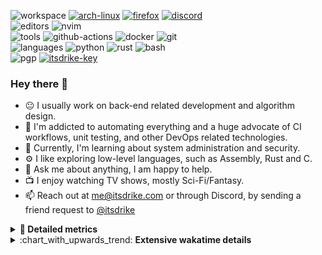 ![workspace](https://img.shields.io/static/v1?label=&message=workspace:&color=555&style=flat-square)
[![arch-linux](https://img.shields.io/static/v1?logo=arch-linux&label=&message=Arch%20Linux&color=111&logoColor=AAA&style=flat-square)](https://archlinux.org)
[![firefox](https://img.shields.io/static/v1?logo=firefox-browser&label=&message=Firefox&color=111&logoColor=AAA&style=flat-square)](https://mozilla.org/en-US/firefox/)
[![discord](https://img.shields.io/static/v1?logo=discord&label=&message=Discord&color=111&logoColor=AAA&style=flat-square)](https://discord.gg/zmQ3NcSY)
<br>
![editors](https://img.shields.io/static/v1?label=&message=editors:&color=555&style=flat-square)
![nvim](https://img.shields.io/static/v1?logo=neovim&label=&message=NeoVim&color=111&logoColor=AAA&style=flat-square)
<br>
![tools](https://img.shields.io/static/v1?label=&message=tools:&color=555&style=flat-square)
![github-actions](https://img.shields.io/static/v1?logo=github-actions&label=&message=github%20actions&color=111&logoColor=AAA&style=flat-square)
![docker](https://img.shields.io/static/v1?logo=docker&label=&message=docker&color=111&logoColor=AAA&style=flat-square)
![git](https://img.shields.io/static/v1?logo=git&label=&message=git&color=111&logoColor=AAA&style=flat-square)
<br>
![languages](https://img.shields.io/static/v1?label=&message=languages:&color=555&style=flat-square)
![python](https://img.shields.io/static/v1?logo=python&label=&message=python&color=111&logoColor=AAA&style=flat-square&link=)
![rust](https://img.shields.io/static/v1?logo=rust&label=&message=rust&color=111&logoColor=AAA&style=flat-square)
![bash](https://img.shields.io/static/v1?logo=gnu-bash&label=&message=bash&color=111&logoColor=AAA&style=flat-square)
<br>
![pgp](https://img.shields.io/static/v1?label=&message=pgp:&color=555&style=flat-square)
[![itsdrike-key](https://img.shields.io/static/v1?logo=gnuprivacyguard&label=&message=0xFA2745890B7048C0&color=111&logoColor=AAA&style=flat-square)](https://s.itsdrike.com/pgp)

<!-- Load profile visitor count, but don't display it, keep it as a private stat, no need to show off (888)-->
[](https://visitor-badge.glitch.me/badge?page_id=ItsDrike.ItsDrike)

### Hey there 👋

- :neutral_face: I usually work on back-end related development and algorithm design.
- :man: I'm addicted to automating everything and a huge advocate of CI workflows, unit testing, and other DevOps related technologies.
- :seedling: Currently, I'm learning about system administration and security.
- :gear: I like exploring low-level languages, such as Assembly, Rust and C.
- :speech_balloon: Ask me about anything, I am happy to help.
- :tv: I enjoy watching TV shows, mostly Sci-Fi/Fantasy.
- :mailbox: Reach out at [me@itsdrike.com](mailto:me@itsdrike.com) or through Discord, by sending a friend request to [@itsdrike](https://s.itsdrike.com/discord)

<details>
 <summary> <b>📌 Detailed metrics</b></summary>
 
 <table>
  <tr>
    <th>🙋 Profile Details</th>
    <th>🧮 Repositories traffic</th>
  </tr>
  <tr>
   <td>
     <img alt="" width="400" src="https://github.com/ItsDrike/ItsDrike/blob/master/metrics/profile.svg">
   </td>
   <td>
     <img alt="" width="400" src="https://github.com/ItsDrike/ItsDrike/blob/master/metrics/repositories.svg">
   </td>
  </tr>
  <tr>
    <th>📅 Isometric commit calendar</th>
    <th>🈷️ Most used languages</th>
  </tr>
  <tr>
    <td align="center">
      <img alt="" width="400" src="https://github.com/ItsDrike/ItsDrike/blob/master/metrics/isocalendar.svg">
    </td>
    <td>
      <img alt="" width="400" src="https://github.com/ItsDrike/ItsDrike/blob/master/metrics/languages.svg">
    </td>
  </tr>
  <tr>
   <th>♐ Code snippet of the day</th>
   <th>🌟 Recently starred repositories</th>
  </tr>
  <tr>
   <td align="center">
    <img alt="" width="400" src="https://github.com/ItsDrike/ItsDrike/blob/master/metrics/code_snippet.svg">
   </td>
   <td align="center">
    <img alt="" width="400" src="https://github.com/ItsDrike/ItsDrike/blob/master/metrics/starred_repos.svg">
   </td>
  </tr>
  <tr>
    <th>💡 Coding habits</th>
    <th>⏰ WakaTime plugin</th>
  </tr>
  <tr>
   <td align="center">
    <img alt="" width="400" src="https://github.com/ItsDrike/ItsDrike/blob/master/metrics/habits.svg">
   </td>
   <td align="center">
     <img alt="" width="400" src="https://github.com/ItsDrike/ItsDrike/blob/master/metrics/wakatime.svg">
   </td>
  </tr>
 </table>
</details>

<details>
 <summary>:chart_with_upwards_trend: <b>Extensive wakatime details</b></summary>
 
<!--START_SECTION:waka-->
![Code Time](http://img.shields.io/badge/Code%20Time-5%2C628%20hrs%2054%20mins-blue)

**I'm a Night 🦉** 

```text
🌞 Morning                1390 commits        ██░░░░░░░░░░░░░░░░░░░░░░░   08.57 % 
🌆 Daytime                5099 commits        ████████░░░░░░░░░░░░░░░░░   31.43 % 
🌃 Evening                6161 commits        █████████░░░░░░░░░░░░░░░░   37.98 % 
🌙 Night                  3572 commits        ██████░░░░░░░░░░░░░░░░░░░   22.02 % 
```
📅 **I'm Most Productive on Monday** 

```text
Monday                   2918 commits        ████░░░░░░░░░░░░░░░░░░░░░   17.99 % 
Tuesday                  2316 commits        ████░░░░░░░░░░░░░░░░░░░░░   14.28 % 
Wednesday                2362 commits        ████░░░░░░░░░░░░░░░░░░░░░   14.56 % 
Thursday                 2299 commits        ████░░░░░░░░░░░░░░░░░░░░░   14.17 % 
Friday                   1846 commits        ███░░░░░░░░░░░░░░░░░░░░░░   11.38 % 
Saturday                 1972 commits        ███░░░░░░░░░░░░░░░░░░░░░░   12.16 % 
Sunday                   2509 commits        ████░░░░░░░░░░░░░░░░░░░░░   15.47 % 
```


📊 **This Week I Spent My Time On** 

```text
💬 Programming Languages: 
Python                   18 hrs 14 mins      ██████████████████████░░░   86.95 % 
systemd                  40 mins             █░░░░░░░░░░░░░░░░░░░░░░░░   03.25 % 
TOML                     36 mins             █░░░░░░░░░░░░░░░░░░░░░░░░   02.92 % 
Lua                      27 mins             █░░░░░░░░░░░░░░░░░░░░░░░░   02.18 % 
Markdown                 19 mins             ░░░░░░░░░░░░░░░░░░░░░░░░░   01.56 % 

🔥 Editors: 
Neovim                   20 hrs 58 mins      █████████████████████████   100.00 % 

💻 Operating System: 
Linux                    20 hrs 58 mins      █████████████████████████   100.00 % 
```

**I Mostly Code in Python** 

```text
Python                   50 repos            ███████████████░░░░░░░░░░   61.73 % 
TypeScript               6 repos             ██░░░░░░░░░░░░░░░░░░░░░░░   07.41 % 
C#                       3 repos             █░░░░░░░░░░░░░░░░░░░░░░░░   03.70 % 
Zig                      1 repo              ░░░░░░░░░░░░░░░░░░░░░░░░░   01.23 % 
GDScript                 1 repo              ░░░░░░░░░░░░░░░░░░░░░░░░░   01.23 % 
```




 Last Updated on 25/07/2025 02:21:35 UTC
<!--END_SECTION:waka-->

</details>
